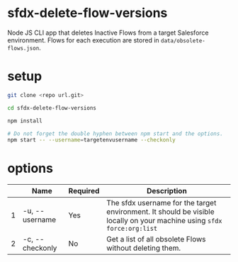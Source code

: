 # sfdx-delete-flow-versions

Node JS CLI app that deletes Inactive Flows from a target Salesforce environment. Flows for each execution are stored in `data/obsolete-flows.json`.

# setup

```sh
git clone <repo url.git>

cd sfdx-delete-flow-versions

npm install

# Do not forget the double hyphen between npm start and the options.
npm start -- --username=targetenvusername --checkonly
```

# options

|   | Name | Required | Description |
|---|---|---|---|
| 1 | -u, --username | Yes | The sfdx username for the target environment. It should be visible locally on your machine using `sfdx force:org:list` |
| 2 | -c, --checkonly | No | Get a list of all obsolete Flows without deleting them. |
